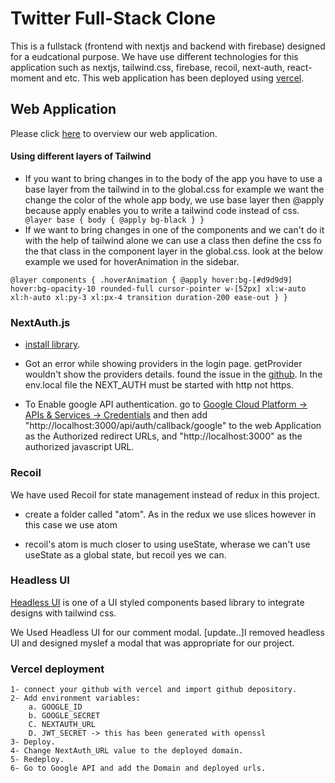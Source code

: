 # Twitter Full-Stack Clone

This is a fullstack (frontend with nextjs and backend with firebase) designed for a eudcational purpose. We have use different technologies for this application such as nextjs, tailwind.css, firebase, recoil, next-auth, react-moment and etc. This web application has been deployed using [vercel](https://vercel.com/osefatul).

## Web Application

Please click [here](https://fullstack-twitter-5tg5gc4lh-osefatul.vercel.app/) to overview our web application.

#### Using different layers of Tailwind

- If you want to bring changes in to the body of the app you have to use a base layer from the tailwind in to the global.css
  for example we want the change the color of the whole app body, we use base layer then @apply because apply enables you to write a tailwind code instead of css.
  ` @layer base { body { @apply bg-black } }`
- If we want to bring changes in one of the components and we can't do it with the help of tailwind alone we can use a class then define the css fo the that class in the component layer in the global.css. look at the below example we used for hoverAnimation in the sidebar.

`@layer components { .hoverAnimation { @apply hover:bg-[#d9d9d9] hover:bg-opacity-10 rounded-full cursor-pointer w-[52px] xl:w-auto xl:h-auto xl:py-3 xl:px-4 transition duration-200 ease-out } }`

### NextAuth.js

- [install library](https://next-auth.js.org/getting-started/upgrade-v4).

- Got an error while showing providers in the login page. getProvider wouldn't show the providers details. found the issue in the [github](https://stackoverflow.com/questions/70050759/trying-to-configure-next-auth-signin-page-but-having-a-problem-with-getprovider). In the env.local file the NEXT_AUTH must be started with http not https.

- To Enable google API authentication. go to
  [Google Cloud Platform -> APIs & Services -> Credentials](https://console.cloud.google.com/apis/credentials?project=twitter-d0844) and then add "http://localhost:3000/api/auth/callback/google" to the web Application as the Authorized redirect URLs, and "http://localhost:3000" as the authorized javascript URL.

### Recoil

We have used Recoil for state management instead of redux in this project.

- create a folder called "atom". As in the redux we use slices however in this case we use atom

- recoil's atom is much closer to using useState, wherase we can't use useState as a global state, but recoil yes we can.

### Headless UI

[Headless UI](https://headlessui.dev) is one of a UI styled components based library to integrate designs with tailwind css.

We Used Headless UI for our comment modal.
[update..]I removed headless UI and designed myslef a modal that was appropriate for our project.

### Vercel deployment

    1- connect your github with vercel and import github depository.
    2- Add environment variables:
        a. GOOGLE_ID
        b. GOOGLE_SECRET
        C. NEXTAUTH_URL
        D. JWT_SECRET -> this has been generated with openssl
    3- Deploy.
    4- Change NextAuth_URL value to the deployed domain.
    5- Redeploy.
    6- Go to Google API and add the Domain and deployed urls.
